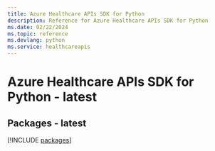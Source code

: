 ```yaml
---
title: Azure Healthcare APIs SDK for Python
description: Reference for Azure Healthcare APIs SDK for Python
ms.date: 02/22/2024
ms.topic: reference
ms.devlang: python
ms.service: healthcareapis
---
```

# Azure Healthcare APIs SDK for Python - latest
## Packages - latest
[!INCLUDE [packages](healthcare-apis-index.md)]